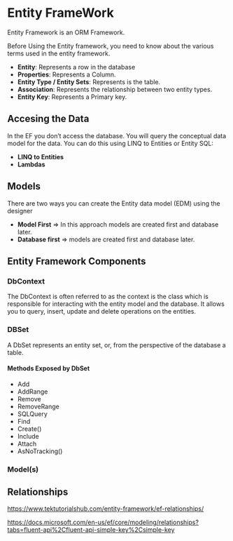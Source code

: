 # Entity FrameWork

Entity Framework is an ORM Framework.

Before Using the Entity framework, you need to know about the various terms used in the entity framework.

- **Entity**: Represents a row in the database
- **Properties**: Represents a Column.
- **Entity Type / Entity Sets**: Represents is the table.
- **Association**: Represents the relationship between two entity types.
- **Entity Key**: Represents a Primary key.

## Accesing the Data

In the EF you don’t access the database. You will query the conceptual data model for the data. You can do this using LINQ to Entities or Entity SQL:

- **LINQ to Entities**
- **Lambdas**

## Models

There are two ways you can create the Entity data model (EDM) using the designer

- **Model First** => In this approach models are created first and database later.
- **Database first** =>  models are created first and database later.

## Entity Framework Components

### DbContext

The DbContext is often referred to as the context is the class which is responsible for interacting with the entity model and the database. It allows you to query, insert, update and delete operations on the entities.

### DBSet

A DbSet represents an entity set, or, from the perspective of the database a table.

#### Methods Exposed by DbSet

- Add
- AddRange
- Remove
- RemoveRange
- SQLQuery
- Find
- Create()
- Include
- Attach
- AsNoTracking()

### Model(s)


## Relationships

https://www.tektutorialshub.com/entity-framework/ef-relationships/

https://docs.microsoft.com/en-us/ef/core/modeling/relationships?tabs=fluent-api%2Cfluent-api-simple-key%2Csimple-key